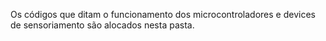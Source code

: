 Os códigos que ditam o funcionamento dos microcontroladores e devices de sensoriamento são alocados nesta pasta.
